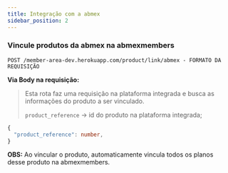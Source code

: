 ```yaml
---
title: Integração com a abmex
sidebar_position: 2
---
```


### Vincule produtos da abmex na abmexmembers

`POST /member-area-dev.herokuapp.com/product/link/abmex - FORMATO DA REQUISIÇÃO`

**Via Body na requisição:**

> Esta rota faz uma requisição na plataforma integrada e busca as informações do produto a ser vinculado.  
> 
> `product_reference` → id do produto na plataforma integrada;

```ts
{
  "product_reference": number,
}
```

**OBS:** Ao vincular o produto, automaticamente vincula todos os planos desse produto na abmexmembers.